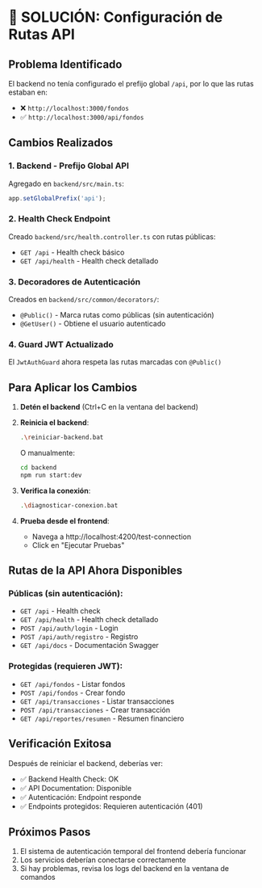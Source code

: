 # 🔧 SOLUCIÓN: Configuración de Rutas API

## Problema Identificado
El backend no tenía configurado el prefijo global `/api`, por lo que las rutas estaban en:
- ❌ `http://localhost:3000/fondos` 
- ✅ `http://localhost:3000/api/fondos`

## Cambios Realizados

### 1. **Backend - Prefijo Global API**
Agregado en `backend/src/main.ts`:
```typescript
app.setGlobalPrefix('api');
```

### 2. **Health Check Endpoint**
Creado `backend/src/health.controller.ts` con rutas públicas:
- `GET /api` - Health check básico
- `GET /api/health` - Health check detallado

### 3. **Decoradores de Autenticación**
Creados en `backend/src/common/decorators/`:
- `@Public()` - Marca rutas como públicas (sin autenticación)
- `@GetUser()` - Obtiene el usuario autenticado

### 4. **Guard JWT Actualizado**
El `JwtAuthGuard` ahora respeta las rutas marcadas con `@Public()`

## Para Aplicar los Cambios

1. **Detén el backend** (Ctrl+C en la ventana del backend)

2. **Reinicia el backend**:
   ```bash
   .\reiniciar-backend.bat
   ```
   
   O manualmente:
   ```bash
   cd backend
   npm run start:dev
   ```

3. **Verifica la conexión**:
   ```bash
   .\diagnosticar-conexion.bat
   ```

4. **Prueba desde el frontend**:
   - Navega a http://localhost:4200/test-connection
   - Click en "Ejecutar Pruebas"

## Rutas de la API Ahora Disponibles

### Públicas (sin autenticación):
- `GET /api` - Health check
- `GET /api/health` - Health check detallado
- `POST /api/auth/login` - Login
- `POST /api/auth/registro` - Registro
- `GET /api/docs` - Documentación Swagger

### Protegidas (requieren JWT):
- `GET /api/fondos` - Listar fondos
- `POST /api/fondos` - Crear fondo
- `GET /api/transacciones` - Listar transacciones
- `POST /api/transacciones` - Crear transacción
- `GET /api/reportes/resumen` - Resumen financiero

## Verificación Exitosa

Después de reiniciar el backend, deberías ver:
- ✅ Backend Health Check: OK
- ✅ API Documentation: Disponible
- ✅ Autenticación: Endpoint responde
- ✅ Endpoints protegidos: Requieren autenticación (401)

## Próximos Pasos

1. El sistema de autenticación temporal del frontend debería funcionar
2. Los servicios deberían conectarse correctamente
3. Si hay problemas, revisa los logs del backend en la ventana de comandos
